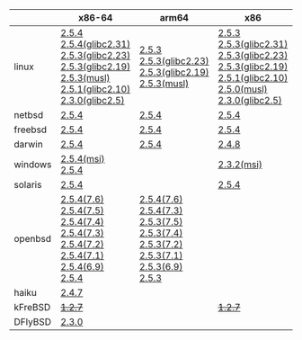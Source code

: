 ||x86-64|arm64|x86|ppc|armel|ppc64le|armv7|riscv64|armhf|sparc|mips|mipsel|alpha|
| --- | --- | --- | --- | --- | --- | --- | --- | --- | --- | --- | --- | --- | --- |
|linux|[2.5.4](https://github.com/roswell/sbcl_bin/releases/download/2.5.4/sbcl-2.5.4-x86-64-linux-binary.tar.bz2)<br />[2.5.4(glibc2.31)](https://github.com/roswell/sbcl_bin/releases/download/2.5.4/sbcl-2.5.4-x86-64-linux-glibc2.31-binary.tar.bz2)<br />[2.5.3(glibc2.23)](https://github.com/roswell/sbcl_bin/releases/download/2.5.3/sbcl-2.5.3-x86-64-linux-glibc2.23-binary.tar.bz2)<br />[2.5.3(glibc2.19)](https://github.com/roswell/sbcl_bin/releases/download/2.5.3/sbcl-2.5.3-x86-64-linux-glibc2.19-binary.tar.bz2)<br />[2.5.3(musl)](https://github.com/roswell/sbcl_bin/releases/download/2.5.3/sbcl-2.5.3-x86-64-linux-musl-binary.tar.bz2)<br />[2.5.1(glibc2.10)](https://github.com/roswell/sbcl_bin/releases/download/2.5.1/sbcl-2.5.1-x86-64-linux-glibc2.10-binary.tar.bz2)<br />[2.3.0(glibc2.5)](https://github.com/roswell/sbcl_bin/releases/download/2.3.0/sbcl-2.3.0-x86-64-linux-glibc2.5-binary.tar.bz2)<br />|[2.5.3](https://github.com/roswell/sbcl_bin/releases/download/2.5.3/sbcl-2.5.3-arm64-linux-binary.tar.bz2)<br />[2.5.3(glibc2.23)](https://github.com/roswell/sbcl_bin/releases/download/2.5.3/sbcl-2.5.3-arm64-linux-glibc2.23-binary.tar.bz2)<br />[2.5.3(glibc2.19)](https://github.com/roswell/sbcl_bin/releases/download/2.5.3/sbcl-2.5.3-arm64-linux-glibc2.19-binary.tar.bz2)<br />[2.5.3(musl)](https://github.com/roswell/sbcl_bin/releases/download/2.5.3/sbcl-2.5.3-arm64-linux-musl-binary.tar.bz2)<br />|[2.5.3](https://github.com/roswell/sbcl_bin/releases/download/2.5.3/sbcl-2.5.3-x86-linux-binary.tar.bz2)<br />[2.5.3(glibc2.31)](https://github.com/roswell/sbcl_bin/releases/download/2.5.3/sbcl-2.5.3-x86-linux-glibc2.31-binary.tar.bz2)<br />[2.5.3(glibc2.23)](https://github.com/roswell/sbcl_bin/releases/download/2.5.3/sbcl-2.5.3-x86-linux-glibc2.23-binary.tar.bz2)<br />[2.5.3(glibc2.19)](https://github.com/roswell/sbcl_bin/releases/download/2.5.3/sbcl-2.5.3-x86-linux-glibc2.19-binary.tar.bz2)<br />[2.5.1(glibc2.10)](https://github.com/roswell/sbcl_bin/releases/download/2.5.1/sbcl-2.5.1-x86-linux-glibc2.10-binary.tar.bz2)<br />[2.5.0(musl)](https://github.com/roswell/sbcl_bin/releases/download/2.5.0/sbcl-2.5.0-x86-linux-musl-binary.tar.bz2)<br />[2.3.0(glibc2.5)](https://github.com/roswell/sbcl_bin/releases/download/2.3.0/sbcl-2.3.0-x86-linux-glibc2.5-binary.tar.bz2)<br />|[2.4.8](https://github.com/roswell/sbcl_bin/releases/download/2.4.8/sbcl-2.4.8-ppc-linux-binary.tar.bz2)<br />|[2.5.0](https://github.com/roswell/sbcl_bin/releases/download/2.5.0/sbcl-2.5.0-armel-linux-binary.tar.bz2)<br />|[2.5.3](https://github.com/roswell/sbcl_bin/releases/download/2.5.3/sbcl-2.5.3-ppc64le-linux-binary.tar.bz2)<br />[2.5.3(glibc2.23)](https://github.com/roswell/sbcl_bin/releases/download/2.5.3/sbcl-2.5.3-ppc64le-linux-glibc2.23-binary.tar.bz2)<br />[2.5.3(glibc2.19)](https://github.com/roswell/sbcl_bin/releases/download/2.5.3/sbcl-2.5.3-ppc64le-linux-glibc2.19-binary.tar.bz2)<br />|[2.5.3](https://github.com/roswell/sbcl_bin/releases/download/2.5.3/sbcl-2.5.3-armv7-linux-binary.tar.bz2)<br />[2.5.3(glibc2.19)](https://github.com/roswell/sbcl_bin/releases/download/2.5.3/sbcl-2.5.3-armv7-linux-glibc2.19-binary.tar.bz2)<br />|[2.4.8](https://github.com/roswell/sbcl_bin/releases/download/2.4.8/sbcl-2.4.8-riscv64-linux-binary.tar.bz2)<br />|[2.4.8](https://github.com/roswell/sbcl_bin/releases/download/2.4.8/sbcl-2.4.8-armhf-linux-binary.tar.bz2)<br />[2.4.8(glibc2.19)](https://github.com/roswell/sbcl_bin/releases/download/2.4.8/sbcl-2.4.8-armhf-linux-glibc2.19-binary.tar.bz2)<br />[2.4.8(glibc2.13)](https://github.com/roswell/sbcl_bin/releases/download/2.4.8/sbcl-2.4.8-armhf-linux-glibc2.13-binary.tar.bz2)<br />|~~[1.4.1](https://github.com/roswell/sbcl_bin/releases/download/1.4.1/sbcl-1.4.1-sparc-linux-binary.tar.bz2)~~<br />|~~[1.0.23](https://github.com/roswell/sbcl_bin/releases/download/1.0.23/sbcl-1.0.23-mips-linux-binary.tar.bz2)~~<br />|~~[1.0.28](https://github.com/roswell/sbcl_bin/releases/download/1.0.28/sbcl-1.0.28-mipsel-linux-binary.tar.bz2)~~<br />|~~[1.0.28](https://github.com/roswell/sbcl_bin/releases/download/1.0.28/sbcl-1.0.28-alpha-linux-binary.tar.bz2)~~<br />|
|netbsd|[2.5.4](https://github.com/roswell/sbcl_bin/releases/download/2.5.4/sbcl-2.5.4-x86-64-netbsd-binary.tar.bz2)<br />|[2.5.4](https://github.com/roswell/sbcl_bin/releases/download/2.5.4/sbcl-2.5.4-arm64-netbsd-binary.tar.bz2)<br />|[2.5.4](https://github.com/roswell/sbcl_bin/releases/download/2.5.4/sbcl-2.5.4-x86-netbsd-binary.tar.bz2)<br />|~~[1.0.23](https://github.com/roswell/sbcl_bin/releases/download/1.0.23/sbcl-1.0.23-powerpc-netbsd-binary.tar.bz2)~~<br />||||||||||
|freebsd|[2.5.4](https://github.com/roswell/sbcl_bin/releases/download/2.5.4/sbcl-2.5.4-x86-64-freebsd-binary.tar.bz2)<br />|[2.5.4](https://github.com/roswell/sbcl_bin/releases/download/2.5.4/sbcl-2.5.4-arm64-freebsd-binary.tar.bz2)<br />|[2.5.4](https://github.com/roswell/sbcl_bin/releases/download/2.5.4/sbcl-2.5.4-x86-freebsd-binary.tar.bz2)<br />|||||||||||
|darwin|[2.5.4](https://github.com/roswell/sbcl_bin/releases/download/2.5.4/sbcl-2.5.4-x86-64-darwin-binary.tar.bz2)<br />|[2.5.4](https://github.com/roswell/sbcl_bin/releases/download/2.5.4/sbcl-2.5.4-arm64-darwin-binary.tar.bz2)<br />|[2.4.8](https://github.com/roswell/sbcl_bin/releases/download/2.4.8/sbcl-2.4.8-x86-darwin-binary.tar.bz2)<br />|[2.4.8](https://github.com/roswell/sbcl_bin/releases/download/2.4.8/sbcl-2.4.8-ppc-darwin-binary.tar.bz2)<br />||||||||||
|windows|[2.5.4(msi)](https://github.com/roswell/sbcl_bin/releases/download/2.5.4/sbcl-2.5.4-x86-64-windows-binary.msi)<br />[2.5.4](https://github.com/roswell/sbcl_bin/releases/download/2.5.4/sbcl-2.5.4-x86-64-windows-binary.tar.bz2)<br />||[2.3.2(msi)](https://github.com/roswell/sbcl_bin/releases/download/2.3.2/sbcl-2.3.2-x86-windows-binary.msi)<br />|||||||||||
|solaris|[2.5.4](https://github.com/roswell/sbcl_bin/releases/download/2.5.4/sbcl-2.5.4-x86-64-solaris-binary.tar.bz2)<br />||[2.5.4](https://github.com/roswell/sbcl_bin/releases/download/2.5.4/sbcl-2.5.4-x86-solaris-binary.tar.bz2)<br />|||||||~~[2.0.4](https://github.com/roswell/sbcl_bin/releases/download/2.0.4/sbcl-2.0.4-sparc-solaris-binary.tar.bz2)~~<br />||||
|openbsd|[2.5.4(7.6)](https://github.com/roswell/sbcl_bin/releases/download/2.5.4/sbcl-2.5.4-x86-64-openbsd-7.6-binary.tar.bz2)<br />[2.5.4(7.5)](https://github.com/roswell/sbcl_bin/releases/download/2.5.4/sbcl-2.5.4-x86-64-openbsd-7.5-binary.tar.bz2)<br />[2.5.4(7.4)](https://github.com/roswell/sbcl_bin/releases/download/2.5.4/sbcl-2.5.4-x86-64-openbsd-7.4-binary.tar.bz2)<br />[2.5.4(7.3)](https://github.com/roswell/sbcl_bin/releases/download/2.5.4/sbcl-2.5.4-x86-64-openbsd-7.3-binary.tar.bz2)<br />[2.5.4(7.2)](https://github.com/roswell/sbcl_bin/releases/download/2.5.4/sbcl-2.5.4-x86-64-openbsd-7.2-binary.tar.bz2)<br />[2.5.4(7.1)](https://github.com/roswell/sbcl_bin/releases/download/2.5.4/sbcl-2.5.4-x86-64-openbsd-7.1-binary.tar.bz2)<br />[2.5.4(6.9)](https://github.com/roswell/sbcl_bin/releases/download/2.5.4/sbcl-2.5.4-x86-64-openbsd-6.9-binary.tar.bz2)<br />[2.5.4](https://github.com/roswell/sbcl_bin/releases/download/2.5.4/sbcl-2.5.4-x86-64-openbsd-binary.tar.bz2)<br />|[2.5.4(7.6)](https://github.com/roswell/sbcl_bin/releases/download/2.5.4/sbcl-2.5.4-arm64-openbsd-7.6-binary.tar.bz2)<br />[2.5.4(7.3)](https://github.com/roswell/sbcl_bin/releases/download/2.5.4/sbcl-2.5.4-arm64-openbsd-7.3-binary.tar.bz2)<br />[2.5.3(7.5)](https://github.com/roswell/sbcl_bin/releases/download/2.5.3/sbcl-2.5.3-arm64-openbsd-7.5-binary.tar.bz2)<br />[2.5.3(7.4)](https://github.com/roswell/sbcl_bin/releases/download/2.5.3/sbcl-2.5.3-arm64-openbsd-7.4-binary.tar.bz2)<br />[2.5.3(7.2)](https://github.com/roswell/sbcl_bin/releases/download/2.5.3/sbcl-2.5.3-arm64-openbsd-7.2-binary.tar.bz2)<br />[2.5.3(7.1)](https://github.com/roswell/sbcl_bin/releases/download/2.5.3/sbcl-2.5.3-arm64-openbsd-7.1-binary.tar.bz2)<br />[2.5.3(6.9)](https://github.com/roswell/sbcl_bin/releases/download/2.5.3/sbcl-2.5.3-arm64-openbsd-6.9-binary.tar.bz2)<br />[2.5.3](https://github.com/roswell/sbcl_bin/releases/download/2.5.3/sbcl-2.5.3-arm64-openbsd-binary.tar.bz2)<br />||||||||||||
|haiku|[2.4.7](https://github.com/roswell/sbcl_bin/releases/download/2.4.7/sbcl-2.4.7-x86-64-haiku-binary.tar.bz2)<br />|||||||||||||
|kFreBSD|~~[1.2.7](https://github.com/roswell/sbcl_bin/releases/download/1.2.7/sbcl-1.2.7-x86-64-debian-kfreebsd-binary.tar.bz2)~~<br />||~~[1.2.7](https://github.com/roswell/sbcl_bin/releases/download/1.2.7/sbcl-1.2.7-x86-debian-kfreebsd-binary.tar.bz2)~~<br />|||||||||||
|DFlyBSD|[2.3.0](https://github.com/roswell/sbcl_bin/releases/download/2.3.0/sbcl-2.3.0-x86-64-DFlyBSD-binary.tar.bz2)<br />|||||||||||||
